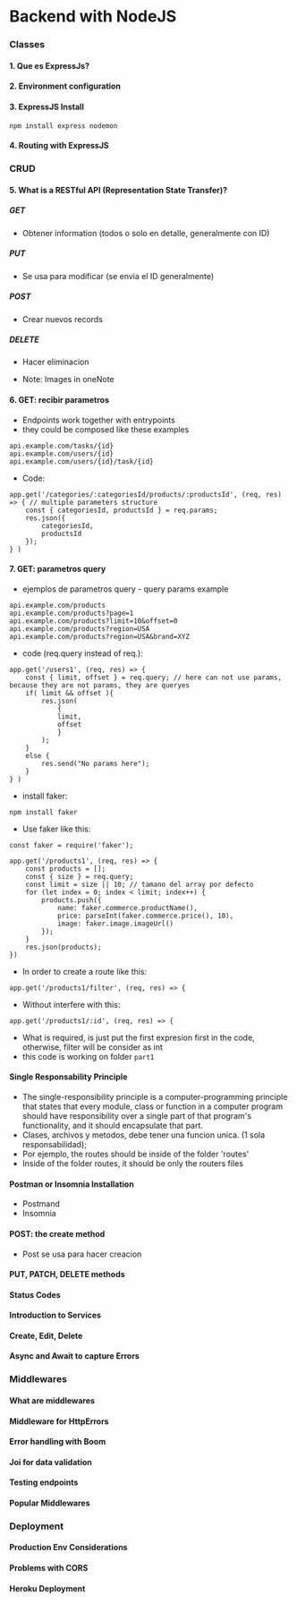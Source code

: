 

# Backend with NodeJS

### Classes

#### 1. Que es ExpressJs? 
#### 2. Environment configuration 
#### 3. ExpressJS Install
```
npm install express nodemon
```
#### 4. Routing with ExpressJS
### CRUD
#### 5. What is a RESTful API (Representation State Transfer)?
##### GET
- Obtener information (todos o solo en detalle, generalmente con ID)
##### PUT
- Se usa para modificar (se envia el ID generalmente)
##### POST
- Crear nuevos records 
##### DELETE
- Hacer eliminacion

- Note: Images in oneNote

#### 6. GET: recibir parametros
- Endpoints work together with entrypoints 
- they could be composed like these examples
```
api.example.com/tasks/{id}
api.example.com/users/{id}
api.example.com/users/{id}/task/{id}
```
- Code:
```
app.get('/categories/:categoriesId/products/:productsId', (req, res) => { // multiple parameters structure
    const { categoriesId, productsId } = req.params;
    res.json({
        categoriesId,
        productsId
    });
} )
```

#### 7. GET: parametros query
- ejemplos de parametros query - query params example
```
api.example.com/products
api.example.com/products?page=1
api.example.com/products?limit=10&offset=0
api.example.com/products?region=USA
api.example.com/products?region=USA&brand=XYZ
```
- code (req.query instead of req.):
```
app.get('/users1', (req, res) => {
    const { limit, offset } = req.query; // here can not use params, because they are not params, they are queryes
    if( limit && offset ){
        res.json(
            {
            limit,
            offset
            }
        );
    }
    else {
        res.send("No params here");
    }
} )
```
- install faker: 
```
npm install faker
```
- Use faker like this:
```
const faker = require('faker');

app.get('/products1', (req, res) => {
    const products = [];
    const { size } = req.query;
    const limit = size || 10; // tamano del array por defecto
    for (let index = 0; index < limit; index++) {
        products.push({
            name: faker.commerce.productName(),
            price: parseInt(faker.commerce.price(), 10),
            image: faker.image.imageUrl()
        });
    }
    res.json(products);
})
```
- In order to create a route like this:
```
app.get('/products1/filter', (req, res) => {
```
- Without interfere with this:
```
app.get('/products1/:id', (req, res) => {
```
- What is required, is just put the first expresion first in the code, otherwise, filter will be consider as int
- this code is working on folder `part1`

#### Single Responsability Principle
- The single-responsibility principle is a computer-programming principle that states that every module, class or function in a computer program should have responsibility over a single part of that program's functionality, and it should encapsulate that part.
- Clases, archivos y metodos, debe tener una funcion unica. (1 sola responsabilidad);
- Por ejemplo, the routes should be inside of the folder 'routes' 
- Inside of the folder routes, it should be only the routers files


#### Postman or Insomnia Installation
- Postmand
- Insomnia

#### POST: the create method
- Post se usa para hacer creacion

#### PUT, PATCH, DELETE methods
#### Status Codes
#### Introduction to Services
#### Create, Edit, Delete
#### Async and Await to capture Errors
### Middlewares
#### What are middlewares
#### Middleware for HttpErrors
#### Error handling with Boom
#### Joi for data validation
#### Testing endpoints
#### Popular Middlewares
### Deployment
#### Production Env Considerations
#### Problems with CORS
#### Heroku Deployment
